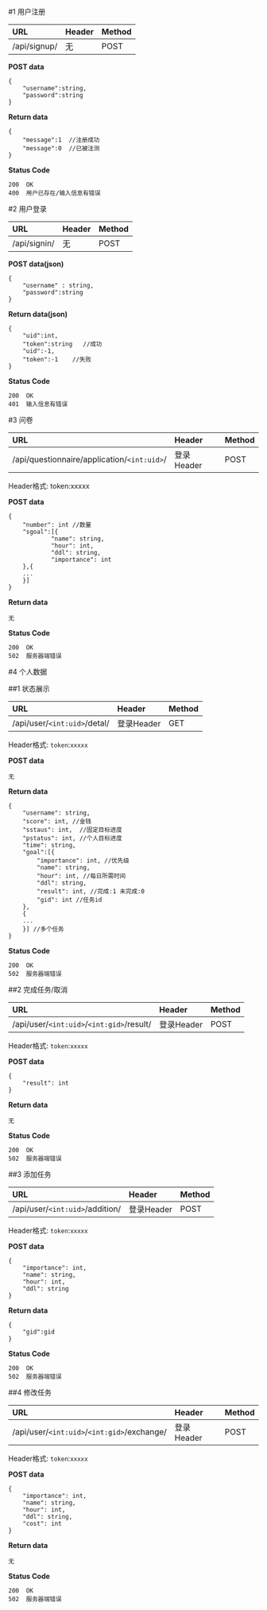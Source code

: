 #1 用户注册

|URL|Header|Method|
|:--|:--|:--|
|/api/signup/|无|POST|

**POST data**
```
{
	"username":string,
	"password":string	
}
```
**Return data**
```
{
	"message":1  //注册成功
	"message":0  //已被注测
}
```
**Status Code**
```
200  OK
400  用户已存在/输入信息有错误
```

#2 用户登录

|URL|Header|Method|
|:--|:--|:--|
|/api/signin/|无|POST|

**POST data(json)**
```
{
	"username" : string,
	"password":string
}
```
**Return data(json)**
```
{
	"uid":int,
	"token":string   //成功
	"uid":-1,
	"token":-1    //失败
}
```
**Status Code**
```
200  OK
401  输入信息有错误
```


#3 问卷

|URL|Header|Method|
|:--|:--|:--|
|/api/questionnaire/application/`<int:uid>`/|登录Header|POST|

Header格式: token:xxxxx
 
**POST data**
```
{
	"number": int //数量
	"sgoal":[{
			"name": string,
			"hour": int,
			"ddl": string,
			"importance": int	
	},{
	...
	}]	
}
``` 
**Return data**
```
无
```
**Status Code**
```  
200  OK
502  服务器端错误
``` 

#4 个人数据

##1 状态展示

|URL|Header|Method|
|:--|:--|:--|
|/api/user/`<int:uid>`/detal/|登录Header|GET|

Header格式: `token`:`xxxxx`

**POST data**
```
无
```
**Return data**
```
{
	"username": string,
	"score": int, //金钱
	"sstaus": int,  //固定目标进度
	"pstatus": int, //个人目标进度
	"time": string,
	"goal":[{
		"importance": int, //优先级
		"name": string,
		"hour": int, //每日所需时间
		"ddl": string,
		"result": int, //完成:1 未完成:0
		"gid": int //任务id
	},
	{
	...
	}] //多个任务
}
```
**Status Code**
```
200  OK
502  服务器端错误
``` 

##2 完成任务/取消

|URL|Header|Method|
|:--|:--|:--|
|/api/user/`<int:uid>`/`<int:gid>`/result/|登录Header|POST|

Header格式: `token`:`xxxxx`

**POST data**
```
{
	"result": int
}
```
**Return data**
```
无
```
**Status Code**
```
200  OK
502  服务器端错误
``` 

##3 添加任务

|URL|Header|Method|
|:--|:--|:--|
|/api/user/`<int:uid>`/addition/|登录Header|POST|

Header格式: `token`:`xxxxx`

**POST data**
```
{
	"importance": int,
	"name": string,
	"hour": int,
	"ddl": string
}
```
**Return data**
```
{
	"gid":gid
}
```
**Status Code**
```
200  OK
502  服务器端错误
```

##4 修改任务

|URL|Header|Method|
|:--|:--|:--|
|/api/user/`<int:uid>`/`<int:gid>`/exchange/|登录Header|POST|

Header格式: `token`:`xxxxx`

**POST data**
```
{
	"importance": int,
	"name": string,
	"hour": int,
	"ddl": string,
	"cost": int
}
```
**Return data**
```
无
```
**Status Code**
```
200  OK
502  服务器端错误
```
